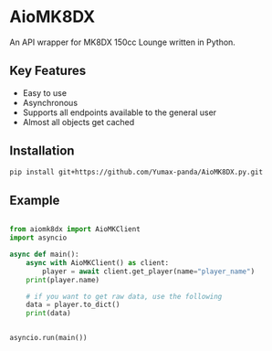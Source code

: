# AioMK8DX

An API wrapper for MK8DX 150cc Lounge written in Python.

## Key Features

- Easy to use
- Asynchronous
- Supports all endpoints available to the general user
- Almost all objects get cached

## Installation

```sh
pip install git+https://github.com/Yumax-panda/AioMK8DX.py.git
```

## Example

```py

from aiomk8dx import AioMKClient
import asyncio

async def main():
    async with AioMKClient() as client:
        player = await client.get_player(name="player_name")
    print(player.name)

    # if you want to get raw data, use the following
    data = player.to_dict()
    print(data)


asyncio.run(main())
```
